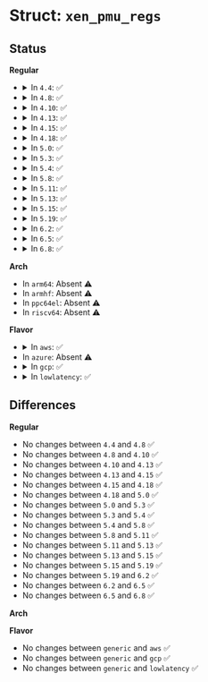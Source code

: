 # Struct: <code>xen_pmu_regs</code>

## Status
<b>Regular</b>
<ul>
<li>
<details>
<summary>In <code>4.4</code>: ✅</summary>

```c
struct xen_pmu_regs {
    uint64_t ip;
    uint64_t sp;
    uint64_t flags;
    uint16_t cs;
    uint16_t ss;
    uint8_t cpl;
    uint8_t pad[3];
};
```
</details>
</li>
<li>
<details>
<summary>In <code>4.8</code>: ✅</summary>

```c
struct xen_pmu_regs {
    uint64_t ip;
    uint64_t sp;
    uint64_t flags;
    uint16_t cs;
    uint16_t ss;
    uint8_t cpl;
    uint8_t pad[3];
};
```
</details>
</li>
<li>
<details>
<summary>In <code>4.10</code>: ✅</summary>

```c
struct xen_pmu_regs {
    uint64_t ip;
    uint64_t sp;
    uint64_t flags;
    uint16_t cs;
    uint16_t ss;
    uint8_t cpl;
    uint8_t pad[3];
};
```
</details>
</li>
<li>
<details>
<summary>In <code>4.13</code>: ✅</summary>

```c
struct xen_pmu_regs {
    uint64_t ip;
    uint64_t sp;
    uint64_t flags;
    uint16_t cs;
    uint16_t ss;
    uint8_t cpl;
    uint8_t pad[3];
};
```
</details>
</li>
<li>
<details>
<summary>In <code>4.15</code>: ✅</summary>

```c
struct xen_pmu_regs {
    uint64_t ip;
    uint64_t sp;
    uint64_t flags;
    uint16_t cs;
    uint16_t ss;
    uint8_t cpl;
    uint8_t pad[3];
};
```
</details>
</li>
<li>
<details>
<summary>In <code>4.18</code>: ✅</summary>

```c
struct xen_pmu_regs {
    uint64_t ip;
    uint64_t sp;
    uint64_t flags;
    uint16_t cs;
    uint16_t ss;
    uint8_t cpl;
    uint8_t pad[3];
};
```
</details>
</li>
<li>
<details>
<summary>In <code>5.0</code>: ✅</summary>

```c
struct xen_pmu_regs {
    uint64_t ip;
    uint64_t sp;
    uint64_t flags;
    uint16_t cs;
    uint16_t ss;
    uint8_t cpl;
    uint8_t pad[3];
};
```
</details>
</li>
<li>
<details>
<summary>In <code>5.3</code>: ✅</summary>

```c
struct xen_pmu_regs {
    uint64_t ip;
    uint64_t sp;
    uint64_t flags;
    uint16_t cs;
    uint16_t ss;
    uint8_t cpl;
    uint8_t pad[3];
};
```
</details>
</li>
<li>
<details>
<summary>In <code>5.4</code>: ✅</summary>

```c
struct xen_pmu_regs {
    uint64_t ip;
    uint64_t sp;
    uint64_t flags;
    uint16_t cs;
    uint16_t ss;
    uint8_t cpl;
    uint8_t pad[3];
};
```
</details>
</li>
<li>
<details>
<summary>In <code>5.8</code>: ✅</summary>

```c
struct xen_pmu_regs {
    uint64_t ip;
    uint64_t sp;
    uint64_t flags;
    uint16_t cs;
    uint16_t ss;
    uint8_t cpl;
    uint8_t pad[3];
};
```
</details>
</li>
<li>
<details>
<summary>In <code>5.11</code>: ✅</summary>

```c
struct xen_pmu_regs {
    uint64_t ip;
    uint64_t sp;
    uint64_t flags;
    uint16_t cs;
    uint16_t ss;
    uint8_t cpl;
    uint8_t pad[3];
};
```
</details>
</li>
<li>
<details>
<summary>In <code>5.13</code>: ✅</summary>

```c
struct xen_pmu_regs {
    uint64_t ip;
    uint64_t sp;
    uint64_t flags;
    uint16_t cs;
    uint16_t ss;
    uint8_t cpl;
    uint8_t pad[3];
};
```
</details>
</li>
<li>
<details>
<summary>In <code>5.15</code>: ✅</summary>

```c
struct xen_pmu_regs {
    uint64_t ip;
    uint64_t sp;
    uint64_t flags;
    uint16_t cs;
    uint16_t ss;
    uint8_t cpl;
    uint8_t pad[3];
};
```
</details>
</li>
<li>
<details>
<summary>In <code>5.19</code>: ✅</summary>

```c
struct xen_pmu_regs {
    uint64_t ip;
    uint64_t sp;
    uint64_t flags;
    uint16_t cs;
    uint16_t ss;
    uint8_t cpl;
    uint8_t pad[3];
};
```
</details>
</li>
<li>
<details>
<summary>In <code>6.2</code>: ✅</summary>

```c
struct xen_pmu_regs {
    uint64_t ip;
    uint64_t sp;
    uint64_t flags;
    uint16_t cs;
    uint16_t ss;
    uint8_t cpl;
    uint8_t pad[3];
};
```
</details>
</li>
<li>
<details>
<summary>In <code>6.5</code>: ✅</summary>

```c
struct xen_pmu_regs {
    uint64_t ip;
    uint64_t sp;
    uint64_t flags;
    uint16_t cs;
    uint16_t ss;
    uint8_t cpl;
    uint8_t pad[3];
};
```
</details>
</li>
<li>
<details>
<summary>In <code>6.8</code>: ✅</summary>

```c
struct xen_pmu_regs {
    uint64_t ip;
    uint64_t sp;
    uint64_t flags;
    uint16_t cs;
    uint16_t ss;
    uint8_t cpl;
    uint8_t pad[3];
};
```
</details>
</li>
</ul>
<b>Arch</b>
<ul>
<li>
In <code>arm64</code>: Absent ⚠️
</li>
<li>
In <code>armhf</code>: Absent ⚠️
</li>
<li>
In <code>ppc64el</code>: Absent ⚠️
</li>
<li>
In <code>riscv64</code>: Absent ⚠️
</li>
</ul>
<b>Flavor</b>
<ul>
<li>
<details>
<summary>In <code>aws</code>: ✅</summary>

```c
struct xen_pmu_regs {
    uint64_t ip;
    uint64_t sp;
    uint64_t flags;
    uint16_t cs;
    uint16_t ss;
    uint8_t cpl;
    uint8_t pad[3];
};
```
</details>
</li>
<li>
In <code>azure</code>: Absent ⚠️
</li>
<li>
<details>
<summary>In <code>gcp</code>: ✅</summary>

```c
struct xen_pmu_regs {
    uint64_t ip;
    uint64_t sp;
    uint64_t flags;
    uint16_t cs;
    uint16_t ss;
    uint8_t cpl;
    uint8_t pad[3];
};
```
</details>
</li>
<li>
<details>
<summary>In <code>lowlatency</code>: ✅</summary>

```c
struct xen_pmu_regs {
    uint64_t ip;
    uint64_t sp;
    uint64_t flags;
    uint16_t cs;
    uint16_t ss;
    uint8_t cpl;
    uint8_t pad[3];
};
```
</details>
</li>
</ul>

## Differences
<b>Regular</b>
<ul>
<li>
No changes between <code>4.4</code> and <code>4.8</code> ✅
</li>
<li>
No changes between <code>4.8</code> and <code>4.10</code> ✅
</li>
<li>
No changes between <code>4.10</code> and <code>4.13</code> ✅
</li>
<li>
No changes between <code>4.13</code> and <code>4.15</code> ✅
</li>
<li>
No changes between <code>4.15</code> and <code>4.18</code> ✅
</li>
<li>
No changes between <code>4.18</code> and <code>5.0</code> ✅
</li>
<li>
No changes between <code>5.0</code> and <code>5.3</code> ✅
</li>
<li>
No changes between <code>5.3</code> and <code>5.4</code> ✅
</li>
<li>
No changes between <code>5.4</code> and <code>5.8</code> ✅
</li>
<li>
No changes between <code>5.8</code> and <code>5.11</code> ✅
</li>
<li>
No changes between <code>5.11</code> and <code>5.13</code> ✅
</li>
<li>
No changes between <code>5.13</code> and <code>5.15</code> ✅
</li>
<li>
No changes between <code>5.15</code> and <code>5.19</code> ✅
</li>
<li>
No changes between <code>5.19</code> and <code>6.2</code> ✅
</li>
<li>
No changes between <code>6.2</code> and <code>6.5</code> ✅
</li>
<li>
No changes between <code>6.5</code> and <code>6.8</code> ✅
</li>
</ul>
<b>Arch</b>
<ul>
</ul>
<b>Flavor</b>
<ul>
<li>
No changes between <code>generic</code> and <code>aws</code> ✅
</li>
<li>
No changes between <code>generic</code> and <code>gcp</code> ✅
</li>
<li>
No changes between <code>generic</code> and <code>lowlatency</code> ✅
</li>
</ul>
